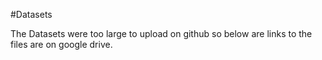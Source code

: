 #Datasets

The Datasets were too large to upload on github so below are links to the files are on google drive.

